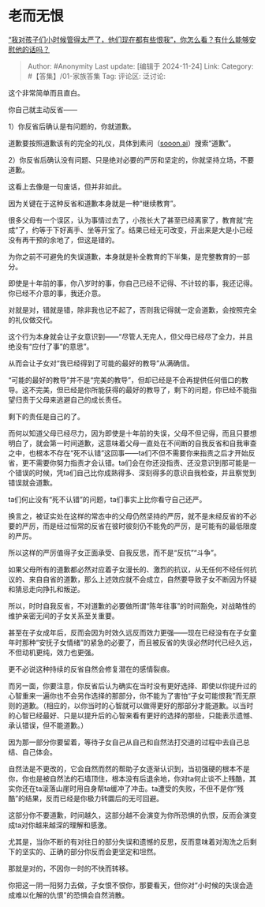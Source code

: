 # 老而无恨
[“我对孩子们小时候管得太严了，他们现在都有些恨我”，你怎么看？有什么能够安慰他的话吗？](https://www.zhihu.com/question/767174008/answer/39496552599)

> Author: #Anonymity
> Last update: [编辑于 2024-11-24]
> Link:
> Category: #【答集】/01-家族答集
> Tag:
> 评论区:
> 泛讨论:

这个非常简单而且直白。

你自己就主动反省——

1）你反省后确认是有问题的，你就道歉。

道歉要按照道歉该有的完全的礼仪，具体到素问（[sooon.ai](https://link.zhihu.com/?target=http%3A//sooon.ai)）搜索“道歉”。

2）你反省后确认没有问题、只是绝对必要的严厉和坚定的，你就坚持立场，不要道歉。

这看上去像是一句废话，但并非如此。

因为关键在于这种反省和道歉本身就是一种“继续教育”。

很多父母有一个误区，认为事情过去了，小孩长大了甚至已经离家了，教育就“完成”了，约等于下好离手、坐等开宝了。结果已经无可改变，开出来是大是小已经没有再干预的余地了，但这是错的。

为你之前不可避免的失误道歉，本身就是补全教育的下半集，是完整教育的一部分。

即使是十年前的事，你八岁时的事，你自己已经不记得、不计较的事，我还记得。你已经不介意的事，我还介意。

对就是对，错就是错，除非我也记不起了，否则我记得就一定会道歉，会按照完全的礼仪做交代。

这个行为本身就会让子女意识到——“尽管人无完人，但父母已经尽了全力，并且绝没有“应付了事”的意思”。

从而会让子女对“我已经得到了可能的最好的教导”从满确信。

“可能的最好的教导”并不是“完美的教导”，但却已经是不会再提供任何借口的教导。这不完美，但已经是你所能获得的最好的教导了，剩下的问题，你已经不能指望归责于父母来逃避自己的成长责任。

剩下的责任是自己的了。

而何以知道父母已经尽力，因为即使是十年前的失误，父母不但记得，而且只要想明白了，就会第一时间道歉，这意味着父母一直处在不间断的自我反省和自我审查之中，也根本不存在“死不认错”这回事——ta们不但不需要你来指责之后才开始反省，更不需要你努力指责才会认错。ta们会在你还没指责、还没意识到那可能是一个错误的时候，凭ta们自己比你成熟得多、深刻得多的意识自我检查，并且察觉到错误就会道歉。

ta们何止没有“死不认错”的问题，ta们事实上比你看守自己还严。

换言之，被证实处在这样的常态中的父母仍然坚持的严厉，就不是未经反省的不必要的严厉，而是经过恒常的反省在彼时彼刻仍不能免的严厉，是可能有的最低限度的严厉。

所以这样的严厉值得子女正面承受、自我反思，而不是“反抗”“斗争”。

如果父母所有的道歉都必然对应着子女漫长的、激烈的抗议，从无任何不经任何抗议的、来自自省的道歉，那么上述效应就不会成立，自然要导致子女不断因为怀疑和猜忌走向挣扎和叛逆。

所以，时时自我反省，不对道歉的必要做所谓“陈年往事”的时间豁免，对战略性的维护亲密无间的子女关系至关重要。

甚至在子女成年后，反而会因为时效久远反而效力更强——现在已经没有在子女童年时那种“安抚子女情绪”的紧急的必要了，而且被反省的失误必然时代已经久远，不但动机更纯，效力也更强。

更不必说这种持续的反省自然会修复潜在的感情裂痕。

而另一面，你要注意，你反省后认为确实在当时没有更好选择、即使以你提升过的心智重来一遍你也不会另作选择的那部分，你不能为了害怕“子女可能恨我”而无原则的道歉。（相应的，以你当时的心智就可以做得更好的那部分才能道歉。以当时的心智已经最好、只是以提升后的心智来看有更好的选择的那些，只能表示遗憾、承认错误，但不能道歉。）

因为那一部分你要留着，等待子女自己从自己和自然法打交道的过程中去自己总结、自己体会。

自然法是不更改的，它会自然而然的帮助子女逐渐认识到，当初强硬的根本不是你，你也是被自然法的石墙顶住，根本没有后退余地，你对ta何止谈不上残酷，其实你还在ta滚落山崖时用自身帮ta缓冲了冲击。ta遭受的失败，不但不是你“残酷”的结果，反而已经是你极力转圜后的无可回避。

这部分你不要道歉，时间越久，这部分越不会演变为你所恐惧的仇恨，反而会演变成ta对你越来越深的理解和感激。

尤其是，当你不断的有对往日的部分失误和遗憾的反思，反而意味着对淘洗之后剩下的坚实的、正确的部分你反而会更坚定和坦然。

那就是对的，不因你一时的不快而转移。

你把这一阴一阳努力去做，子女恨不恨你，那要看天，但你对“小时候的失误会造成难以化解的仇恨”的恐惧会自然消散。
